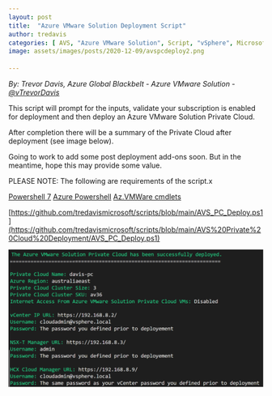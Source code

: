 ```yaml
---
layout: post
title:  "Azure VMware Solution Deployment Script"
author: tredavis
categories: [ AVS, "Azure VMware Solution", Script, "vSphere", Microsoft, Azure, Lab]
image: assets/images/posts/2020-12-09/avspcdeploy2.png

---
```


*By: Trevor Davis, Azure Global Blackbelt - Azure VMware Solution - [@vTrevorDavis](https://twitter.com/vtrevordavis)*

This script will prompt for the inputs, validate your subscription is enabled for deployment and then deploy an Azure VMware Solution Private Cloud.  

After completion there will be a summary of the Private Cloud after deployment (see image below).

Going to work to add some post deployment add-ons soon.  But in the meantime, hope this may provide some value.

PLEASE NOTE: The following are requirements of the script.x

[Powershell 7](https://docs.microsoft.com/en-us/powershell/scripting/install/installing-powershell-core-on-windows?view=powershell-7.1#installing-the-msi-package)
[Azure Powershell](https://docs.microsoft.com/en-us/powershell/azure/install-az-ps)
[Az.VMWare cmdlets](https://docs.microsoft.com/en-us/powershell/module/az.vmware/)

[https://github.com/tredavismicrosoft/scripts/blob/main/AVS_PC_Deploy.ps1](https://github.com/tredavismicrosoft/scripts/blob/main/AVS%20Private%20Cloud%20Deployment/AVS_PC_Deploy.ps1)

![Output](/assets/images/posts/2020-12-09/avspcdeploy2.png)
